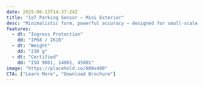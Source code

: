 ```yaml
---
date: 2025-06-13T14:37:24Z
title: "IoT Parking Sensor – Mini Exterior"
desc: "Minimalistic form, powerful accuracy — designed for small-scale outdoor deployments such as private lots, EV bays, or reserved spaces."
features:
  - dt: "Ingress Protection"
    dd: "IP68 / IK10"
  - dt: "Weight"
    dd: "230 g"
  - dt: "Certified"
    dd: "ISO 9001, 14001, 45001"
image: "https://placehold.co/600x400"
CTA: ["Learn More", "Download Brochure"]
---
```


